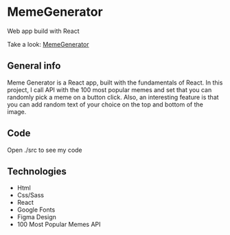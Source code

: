 # MemeGenerator

Web app build with React

Take a look: [MemeGenerator](https://memecustomgeneratorreact.netlify.app/)

## General info

Meme Generator is a React app, built with the fundamentals of React. In this project, I call API with the 100 most popular memes and set that you can randomly pick a meme on a button click. Also, an interesting feature is that you can add random text of your choice on the top and bottom of the image.

## Code

Open ./src to see my code

## Technologies

* Html
* Css/Sass
* React
* Google Fonts
* Figma Design
* 100 Most Popular Memes API
